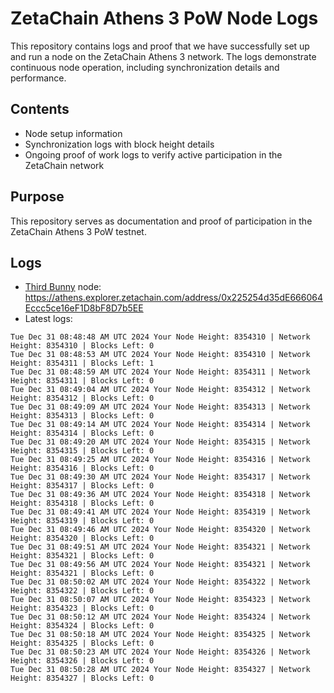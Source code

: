 # ZetaChain Athens 3 PoW Node Logs
This repository contains logs and proof that we have successfully set up and run a node on the ZetaChain Athens 3 network. The logs demonstrate continuous node operation, including synchronization details and performance.

## Contents
- Node setup information
- Synchronization logs with block height details
- Ongoing proof of work logs to verify active participation in the ZetaChain network

## Purpose
This repository serves as documentation and proof of participation in the ZetaChain Athens 3 PoW testnet.

## Logs

- [Third Bunny](https://thirdbunny.xyz/) node: https://athens.explorer.zetachain.com/address/0x225254d35dE666064Eccc5ce16eF1D8bF8D7b5EE
- Latest logs:
```
Tue Dec 31 08:48:48 AM UTC 2024 Your Node Height: 8354310 | Network Height: 8354310 | Blocks Left: 0
Tue Dec 31 08:48:53 AM UTC 2024 Your Node Height: 8354310 | Network Height: 8354311 | Blocks Left: 1
Tue Dec 31 08:48:59 AM UTC 2024 Your Node Height: 8354311 | Network Height: 8354311 | Blocks Left: 0
Tue Dec 31 08:49:04 AM UTC 2024 Your Node Height: 8354312 | Network Height: 8354312 | Blocks Left: 0
Tue Dec 31 08:49:09 AM UTC 2024 Your Node Height: 8354313 | Network Height: 8354313 | Blocks Left: 0
Tue Dec 31 08:49:14 AM UTC 2024 Your Node Height: 8354314 | Network Height: 8354314 | Blocks Left: 0
Tue Dec 31 08:49:20 AM UTC 2024 Your Node Height: 8354315 | Network Height: 8354315 | Blocks Left: 0
Tue Dec 31 08:49:25 AM UTC 2024 Your Node Height: 8354316 | Network Height: 8354316 | Blocks Left: 0
Tue Dec 31 08:49:30 AM UTC 2024 Your Node Height: 8354317 | Network Height: 8354317 | Blocks Left: 0
Tue Dec 31 08:49:36 AM UTC 2024 Your Node Height: 8354318 | Network Height: 8354318 | Blocks Left: 0
Tue Dec 31 08:49:41 AM UTC 2024 Your Node Height: 8354319 | Network Height: 8354319 | Blocks Left: 0
Tue Dec 31 08:49:46 AM UTC 2024 Your Node Height: 8354320 | Network Height: 8354320 | Blocks Left: 0
Tue Dec 31 08:49:51 AM UTC 2024 Your Node Height: 8354321 | Network Height: 8354321 | Blocks Left: 0
Tue Dec 31 08:49:56 AM UTC 2024 Your Node Height: 8354321 | Network Height: 8354321 | Blocks Left: 0
Tue Dec 31 08:50:02 AM UTC 2024 Your Node Height: 8354322 | Network Height: 8354322 | Blocks Left: 0
Tue Dec 31 08:50:07 AM UTC 2024 Your Node Height: 8354323 | Network Height: 8354323 | Blocks Left: 0
Tue Dec 31 08:50:12 AM UTC 2024 Your Node Height: 8354324 | Network Height: 8354324 | Blocks Left: 0
Tue Dec 31 08:50:18 AM UTC 2024 Your Node Height: 8354325 | Network Height: 8354325 | Blocks Left: 0
Tue Dec 31 08:50:23 AM UTC 2024 Your Node Height: 8354326 | Network Height: 8354326 | Blocks Left: 0
Tue Dec 31 08:50:28 AM UTC 2024 Your Node Height: 8354327 | Network Height: 8354327 | Blocks Left: 0
```
